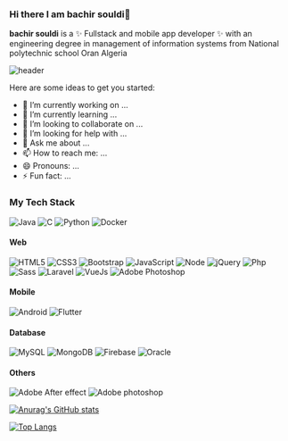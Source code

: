 ### Hi there I am bachir souldi👋

**bachir souldi** is a ✨ Fullstack and mobile app developer ✨ with an engineering degree in management of information systems from National polytechnic school Oran Algeria

![header](https://user-images.githubusercontent.com/38845275/128774296-40a55843-1893-44e6-936e-5e71c7cf72de.png)

Here are some ideas to get you started:

- 🔭 I’m currently working on ...
- 🌱 I’m currently learning ...
- 👯 I’m looking to collaborate on ...
- 🤔 I’m looking for help with ...
- 💬 Ask me about ...
- 📫 How to reach me: ...
- 😄 Pronouns: ...
- ⚡ Fun fact: ... 


### My Tech Stack
![Java](http://img.shields.io/badge/-Java-007396?style=flat-square&logo=java)
![C](http://img.shields.io/badge/-C-007396?style=flat-square&logo=c)
![Python](http://img.shields.io/badge/-Python-3776AB?style=flat-square&logo=python&logoColor=ffffff)
![Docker](http://img.shields.io/badge/-Docker-2496ED?style=flat-square&logo=docker&logoColor=ffffff)

#### Web
![HTML5](https://img.shields.io/badge/-HTML5-%23E44D27?style=flat-square&logo=html5&logoColor=ffffff)
![CSS3](https://img.shields.io/badge/-CSS3-%231572B6?style=flat-square&logo=css3)
![Bootstrap](https://img.shields.io/badge/-Bootstrap-%231572B6?style=flat-square&logo=bootstrap&logoColor=ffffff)
![JavaScript](http://img.shields.io/badge/-JavaScript-F7DF1E?style=flat-square&logo=javascript&logoColor=ffffff)
![Node](http://img.shields.io/badge/-Node-339933?style=flat-square&logo=node.js&logoColor=ffffff)
![jQuery](http://img.shields.io/badge/-JQuery-33aa33?style=flat-square&logo=jquery&logoColor=ffffff)
![Php](http://img.shields.io/badge/-Php-339933?style=flat-square&logo=php&logoColor=ffffff)
![Sass](https://img.shields.io/badge/-Sass-%23CC6699?style=flat-square&logo=sass&logoColor=ffffff)
![Laravel](https://img.shields.io/badge/-Laravel-%23CC6699?style=flat-square&logo=laravel&logoColor=ffffff)
![VueJs](https://img.shields.io/badge/-Vue-%23CC6699?style=flat-square&logo=vue.js&logoColor=ffffff)
![Adobe Photoshop](http://img.shields.io/badge/-Abode%20XD-E222AC?style=flat-square&logo=adobe-xd&logoColor=ffffff)


#### Mobile
![Android](http://img.shields.io/badge/-Android-3DDC84?style=flat-square&logo=android&logoColor=ffffff)
![Flutter](http://img.shields.io/badge/-Flutter-53C6F8?style=flat-square&logo=flutter&logoColor=ffffff)


#### Database
![MySQL](https://img.shields.io/badge/-MySQL-336791?style=flat-square&logo=mysql&logoColor=ffffff)
![MongoDB](http://img.shields.io/badge/-MongoDB-47A248?style=flat-square&logo=mongodb&logoColor=ffffff)
![Firebase](https://img.shields.io/badge/-Firebase-FFCA28?style=flat-square&logo=firebase&logoColor=ffffff)
![Oracle](https://img.shields.io/badge/-Oracle-FF0000?style=flat-square&logo=oracle&logoColor=ffffff)


#### Others
![Adobe After effect](http://img.shields.io/badge/-Abode%20After%20effect-E222AC?style=flat-square&logo=adobe-after-effects&logoColor=ffffff)
![Adobe photoshop](http://img.shields.io/badge/-Abode%20Photoshop-E222AC?style=flat-square&logo=adobe-photoshop&logoColor=ffffff)

   
 [![Anurag's GitHub stats](https://github-readme-stats.vercel.app/api?username=bachirsouldi&count_private=true&theme=chartreuse-dark)](https://github.com/bachirsouldi/github-readme-stats)
 
 [![Top Langs](https://github-readme-stats.vercel.app/api/top-langs/?username=bachirsouldi&theme=chartreuse-dark)](https://github.com/bachirsouldi/github-readme-stats)
 


